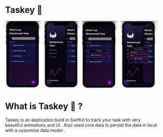 # Taskey 🚀

![](Image/Final%20Github%20Image.jpg)


# What is Taskey 🤔 ?

Taskey is an application build in SwiftUI to track your task with very beautiful animations and UI . Also used core data to persist the data in local with a 
customize data model . 
